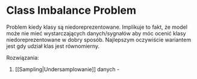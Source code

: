 # Class Imbalance Problem
Problem kiedy klasy są niedoreprezentowane. Implikuje to fakt, że model może nie mieć wystarczających danych/sygnałów aby móc ocenić klasy niedoreprezentowane w dobry sposób. Najlepszym oczywiście wariantem jest gdy udział klas jest równomierny.

Rozwiązania:
1. [[Sampling|Undersamplowanie]] danych - 